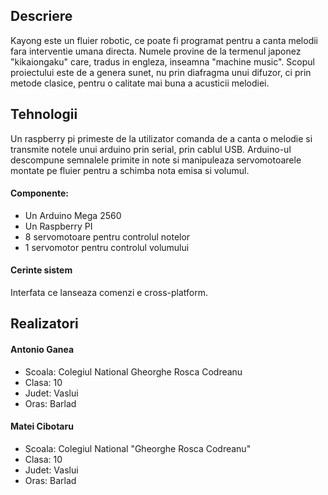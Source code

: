 ## **Descriere**
Kayong este un fluier robotic, ce poate fi programat pentru a canta melodii fara interventie umana directa. Numele provine de la termenul japonez "kikaiongaku" care, tradus in engleza, inseamna "machine music".
Scopul proiectului este de a genera sunet, nu prin diafragma unui difuzor, ci prin metode clasice, pentru o calitate mai buna a acusticii melodiei.

## **Tehnologii**
Un raspberry pi primeste de la utilizator comanda de a canta o melodie si transmite notele unui arduino prin serial, prin cablul USB. Arduino-ul descompune semnalele primite in note si manipuleaza servomotoarele montate pe fluier pentru a schimba nota emisa si volumul.

#### **Componente:**
- Un Arduino Mega 2560
- Un Raspberry PI
- 8 servomotoare pentru controlul notelor
- 1 servomotor pentru controlul volumului

#### **Cerinte sistem**
Interfata ce lanseaza comenzi e cross-platform.

## **Realizatori**
#### Antonio Ganea

- Scoala: Colegiul National Gheorghe Rosca Codreanu
- Clasa: 10
- Judet: Vaslui
- Oras: Barlad

#### Matei Cibotaru

- Scoala: Colegiul National "Gheorghe Rosca Codreanu"
- Clasa: 10
- Judet: Vaslui
- Oras: Barlad
